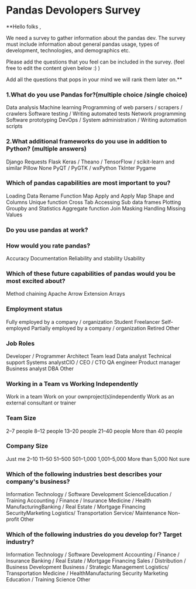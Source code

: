 # Pandas Devolopers Survey

**Hello folks ,

We need a survey to gather information about the pandas dev. The survey must include information about  general pandas usage, types of development, technologies, and demographics etc.

Please add the questions that you feel can be included in the survey. 
(feel free to edit the content given below :)  )

Add all the questions that pops in your mind we will rank them later on.**

### 1.What do you use Pandas for?(multiple choice /single choice)
Data analysis
Machine learning
Programming of web parsers / scrapers / crawlers
Software testing / Writing automated tests
Network programming
Software prototyping
DevOps / System administration / Writing automation scripts

### 2.What additional frameworks do you use in addition to Python? (multiple answers)

Django
Requests
Flask
Keras / Theano / TensorFlow / scikit-learn and similar
Pillow
None
PyQT / PyGTK / wxPython
TkInter
Pygame

### Which of pandas capabilities are most important to you?

Loading Data
Rename Function
Map
Apply and Apply Map
Shape and Columns
Unique function
Cross Tab
Accessing Sub data frames
Plotting
Groupby and Statistics
Aggregate function
Join
Masking
Handling Missing Values

### Do you use pandas at work?
### How would you rate pandas?

Accuracy
Documentation
Reliability and stability
Usability 

### Which of these future capabilities of pandas would you be most excited about?

Method chaining 
Apache Arrow
Extension Arrays

### Employment status

Fully employed by a company / organization
Student
Freelancer
Self-employed
Partially employed by a company / organization
Retired
Other

### Job Roles

Developer / Programmer Architect
Team lead
Data analyst
Technical support
Systems analystCIO / CEO / CTO
QA engineer
Product manager
Business analyst
DBA
Other

### Working in a Team vs Working Independently

Work in a team
Work on your ownproject(s)independently
Work as an external consultant or trainer

### Team Size

2–7 people
8–12 people
13–20 people
21–40 people
More than 40 people

### Company Size

Just me
2–10
11–50
51–500
501–1,000
1,001–5,000
More than 5,000
Not sure

### Which of the following industries best describes your company's business?

Information Technology / Software Development
ScienceEducation / Training
Accounting / Finance / Insurance
Medicine / Health
ManufacturingBanking / Real Estate / Mortgage Financing
SecurityMarketing
Logistics/ Transportation
Service/ Maintenance
Non-profit
Other

### Which of the following industries do you develop for? Target industry?

Information Technology / Software Development
Accounting / Finance / Insurance
Banking / Real Estate / Mortgage Financing
Sales / Distribution / Business Development
Business / Strategic Management
Logistics/ Transportation
Medicine / HealthManufacturing
Security
Marketing
Education / Training
Science
Other







